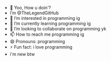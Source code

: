 - 👋 Yoo, How u doin'?
-  I’m @TheLegendGitHub
- 👀 I’m interested in programming ig
- 🌱 I’m currently learning programming ig
- 💞️ I’m looking to collaborate on programming yk
- 📫 How to reach me programming ig
- 😄 Pronouns: programming
- ⚡ Fun fact: i love programming
- i'm new btw

<!---
TheLegendGitHub/TheLegendGitHub is a ✨ special ✨ repository because its `README.md` (this file) appears on your GitHub profile.
You can click the Preview link to take a look at your changes.
--->
